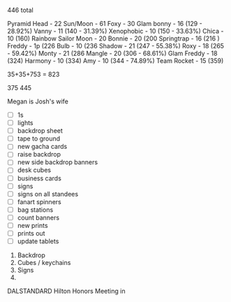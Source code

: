 446 total


Pyramid Head - 22
Sun/Moon - 61
Foxy - 30 
Glam bonny - 16 (129 - 28.92%)
Vanny -  11 (140 - 31.39%)
Xenophobic - 10 (150 - 33.63%)
Chica - 10 (160)
Rainbow Sailor Moon - 20
Bonnie - 20 (200
Springtrap - 16 (216 )
Freddy - 1p (226
Bulb - 10 (236
Shadow - 21 (247 - 55.38%)
Roxy - 18 (265 - 59.42%)
Monty - 21 (286
Mangle - 20 (306 - 68.61%)
Glam Freddy - 18 (324)
Harmony - 10 (334)
Amy - 10 (344 - 74.89%)
Team Rocket - 15 (359)


35+35+753 = 823

375 445 

Megan is Josh's wife 

- [ ] 1s
- [ ] lights
- [ ] backdrop sheet
- [ ] tape to ground
- [ ] new gacha cards
- [ ] raise backdrop
- [ ] new side backdrop banners
- [ ] desk cubes
- [ ] business cards
- [ ] signs
- [ ] signs on all standees
- [ ] fanart spinners
- [ ] bag stations
- [ ] count banners
- [ ] new prints
- [ ] prints out
- [ ] update tablets 

1. Backdrop
2. Cubes / keychains
3. Signs
4. 


DALSTANDARD
Hilton Honors Meeting in